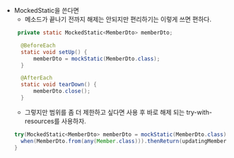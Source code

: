 - MockedStatic을 쓴다면 
  - 메소드가 끝나기 전까지 해제는 안되지만 편리하기는 이렇게 쓰면 편하다.
  ```java
   private static MockedStatic<MemberDto> memberDto;

    @BeforeEach
    static void setUp() {
        memberDto = mockStatic(MemberDto.class);
    }

    @AfterEach
    static void tearDown() {
        memberDto.close();
    }
  ```
  - 그렇지만 범위를 좀 더 제한하고 싶다면 사용 후 바로 해제 되는 try-with-resources를 사용하자.
  ```java
  try(MockedStatic<MemberDto> memberDto = mockStatic(MemberDto.class)){
    when(MemberDto.from(any(Member.class))).thenReturn(updatingMember);
  }
  ```
